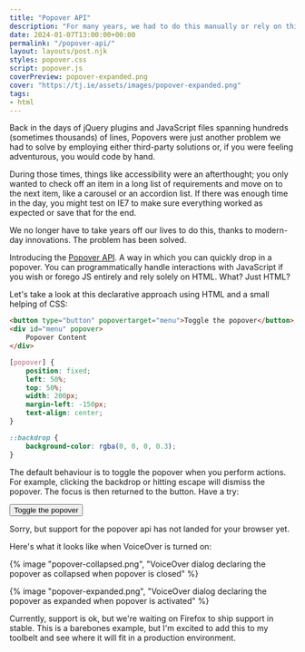 ```yaml
---
title: "Popover API"
description: "For many years, we had to do this manually or rely on third-party solutions. Now, though, it's a different world. In this post we'll take a quick look at how it works with a demo."
date: 2024-01-07T13:00:00+00:00
permalink: "/popover-api/"
layout: layouts/post.njk
styles: popover.css
script: popover.js
coverPreview: popover-expanded.png
cover: "https://tj.ie/assets/images/popover-expanded.png"
tags:
- html
---
```


Back in the days of jQuery plugins and JavaScript files spanning hundreds (sometimes thousands) of lines, Popovers were just another problem we had to solve by employing either third-party solutions or, if you were feeling adventurous, you would code by hand.

During those times, things like accessibility were an afterthought; you only wanted to check off an item in a long list of requirements and move on to the next item, like a carousel or an accordion list. If there was enough time in the day, you might test on IE7 to make sure everything worked as expected or save that for the end.

We no longer have to take years off our lives to do this, thanks to modern-day innovations. The problem has been solved.

Introducing the [Popover API](https://developer.mozilla.org/en-US/docs/Web/API/Popover_API). A way in which you can quickly drop in a popover. You can programmatically handle interactions with JavaScript if you wish or forego JS entirely and rely solely on HTML. What? Just HTML?

Let's take a look at this declarative approach using HTML and a small helping of CSS:

```html
<button type="button" popovertarget="menu">Toggle the popover</button>
<div id="menu" popover>
    Popover Content
</div>
```

```css
[popover] {
    position: fixed;
    left: 50%;
    top: 50%;
    width: 200px;
    margin-left: -150px;
    text-align: center;
}

::backdrop {
    background-color: rgba(0, 0, 0, 0.3);
}
```

The default behaviour is to toggle the popover when you perform actions. For example, clicking the backdrop or hitting escape will dismiss the popover. The focus is then returned to the button. Have a try:


<div class="c-demo">
    <div class="popover-html">
    <button type="button" popovertarget="menu">Toggle the popover</button>
    <div id="menu" popover>Popover content</div>
    </div>
    <p class="popover-not-supported">Sorry, but support for the popover api has not landed for your browser yet.</p>
</div>

Here's what it looks like when VoiceOver is turned on:

{% image "popover-collapsed.png", "VoiceOver dialog declaring the popover as collapsed when popover is closed" %}

{% image "popover-expanded.png", "VoiceOver dialog declaring the popover as expanded when popover is activated" %}

Currently, support is ok, but we're waiting on Firefox to ship support in stable. This is a barebones example, but I'm excited to add this to my toolbelt and see where it will fit in a production environment.
